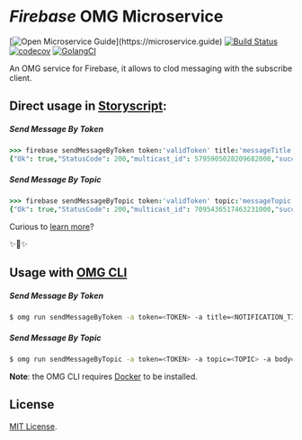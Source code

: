 # _Firebase_ OMG Microservice

[![Open Microservice Guide](https://img.shields.io/badge/OMG%20Enabled-👍-green.svg?)](https://microservice.guide)
[![Build Status](https://travis-ci.com/heaptracetechnology/microservice-firebase.svg?branch=master)](https://travis-ci.com/heaptracetechnology/microservice-firebase)
[![codecov](https://codecov.io/gh/heaptracetechnology/microservice-firebase/branch/master/graph/badge.svg)](https://codecov.io/gh/heaptracetechnology/microservice-firebase)
[![GolangCI](https://golangci.com/badges/github.com/golangci/golangci-web.svg)](https://golangci.com)

An OMG service for Firebase, it allows to clod messaging with the subscribe client.

## Direct usage in [Storyscript](https://storyscript.io/):
##### Send Message By Token
```coffee
>>> firebase sendMessageByToken token:'validToken' title:'messageTitle' body:'messageBody' data:'{"data":"object"}'
{"Ok": true,"StatusCode": 200,"multicast_id": 5795905028209682000,"success": 1,"failure": 0,"canonical_ids": 0,"results": [{"message_id": "0:1560855298038939%2fd9afcdf9fd7ecd"}], "RetryAfter": ""}
```
##### Send Message By Topic
```coffee
>>> firebase sendMessageByTopic token:'validToken' topic:'messageTopic' body:'messageBody' data:'{"data":"object"}'
{"Ok": true,"StatusCode": 200,"multicast_id": 7095436517463231000,"success": 1,"failure": 0,"canonical_ids": 0,"results": [{"message_id": "0:1560855941969998%e609af1cf9fd7ecd"}], "RetryAfter": ""}
```

Curious to [learn more](https://docs.storyscript.io/)?

✨🍰✨

## Usage with [OMG CLI](https://www.npmjs.com/package/omg)
##### Send Message By Token
```sh
$ omg run sendMessageByToken -a token=<TOKEN> -a title=<NOTIFICATION_TITLE> -a body=<NOTIFICATION_BODY> -a icon=<NOTIFICATION_ICON> -a data=<DATA_OBJECT>  -e SERVER_KEY=<SERVER_KEY>
```
##### Send Message By Topic
```sh
$ omg run sendMessageByTopic -a token=<TOKEN> -a topic=<TOPIC> -a body=<NOTIFICATION_BODY> -a icon=<NOTIFICATION_ICON> -a data=<DATA_OBJECT>  -e SERVER_KEY=<SERVER_KEY>
```

**Note**: the OMG CLI requires [Docker](https://docs.docker.com/install/) to be installed.

## License
[MIT License](https://github.com/omg-services/firebase/blob/master/LICENSE).
